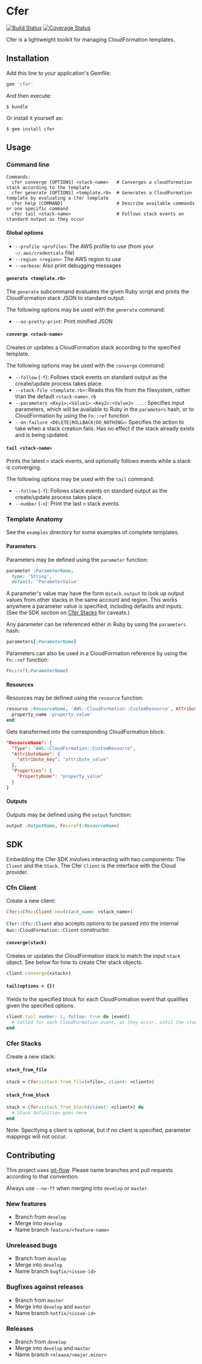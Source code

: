 # Cfer

[![Build Status](https://travis-ci.org/seanedwards/cfer.svg?branch=master)](https://travis-ci.org/seanedwards/cfer)
[![Coverage Status](https://coveralls.io/repos/seanedwards/cfer/badge.svg)](https://coveralls.io/r/seanedwards/cfer)

Cfer is a lightweight toolkit for managing CloudFormation templates.

## Installation

Add this line to your application's Gemfile:

```ruby
gem 'cfer'
```

And then execute:

    $ bundle

Or install it yourself as:

    $ gem install cfer

## Usage

### Command line

    Commands:
      cfer converge [OPTIONS] <stack-name>   # Converges a cloudformation stack according to the template
      cfer generate [OPTIONS] <template.rb>  # Generates a CloudFormation template by evaluating a Cfer template
      cfer help [COMMAND]                    # Describe available commands or one specific command
      cfer tail <stack-name>                 # Follows stack events on standard output as they occur

#### Global options

* `--profile <profile>`: The AWS profile to use (from your `~/.aws/credentials` file)
* `--region <region>`: The AWS region to use
* `--verbose`: Also print debugging messages

#### `generate <template.rb>`

The `generate` subcommand evaluates the given Ruby script and prints the CloudFormation stack JSON to standard output.

The following options may be used with the `generate` command:

* `--no-pretty-print`: Print minified JSON

#### `converge <stack-name>`

Creates or updates a CloudFormation stack according to the specified template.

The following options may be used with the `converge` command:

* `--follow` (`-f`): Follows stack events on standard output as the create/update process takes place. 
* `--stack-file <template.rb>`: Reads this file from the filesystem, rather than the default `<stack-name>.rb`
* `--parameters <Key1>:<Value1> <Key2>:<Value2> ...`: Specifies input parameters, which will be available to Ruby in the `parameters` hash, or to CloudFormation by using the `Fn::ref` function
* `--on-failure <DELETE|ROLLBACK|DO_NOTHING>`: Specifies the action to take when a stack creation fails. Has no effect if the stack already exists and is being updated.

#### `tail <stack-name>`

Prints the latest `n` stack events, and optionally follows events while a stack is converging.

The following options may be used with the `tail` command:

* `--follow` (`-f`): Follows stack events on standard output as the create/update process takes place. 
* `--number` (`-n`): Print the last `n` stack events.

### Template Anatomy

See the `examples` directory for some examples of complete templates.

#### Parameters

Parameters may be defined using the `parameter` function:

```ruby
parameter :ParameterName,
  type: 'String',
  default: 'ParameterValue'
```

A parameter's value may have the form `@stack.output` to look up output values from other stacks in the same account and region. This works anywhere a parameter value is specified, including defaults and inputs. (See the SDK section on [Cfer Stacks](#cfer-stacks) for caveats.)

Any parameter can be referenced either in Ruby by using the `parameters` hash:

```ruby
parameters[:ParameterName]
```

Parameters can also be used in a CloudFormation reference by using the `Fn::ref` function:

```ruby
Fn::ref(:ParameterName)
```

#### Resources

Resources may be defined using the `resource` function:

```ruby
resource :ResourceName, 'AWS::CloudFormation::CustomResource', AttributeName: {:attribute_key => 'attribute_value'} do
  property_name 'property_value'
end
```

Gets transformed into the corresponding CloudFormation block:

```json
"ResourceName": {
  "Type": "AWS::CloudFormation::CustomResource",
  "AttributeName": {
    "attribute_key": "attribute_value"
  },
  "Properties": {
    "PropertyName": "property_value"
  }
}
```

#### Outputs

Outputs may be defined using the `output` function:

```ruby
output :OutputName, Fn::ref(:ResourceName)
```

## SDK

Embedding the Cfer SDK involves interacting with two components: The `Client` and the `Stack`.
The Cfer `Client` is the interface with the Cloud provider.

### Cfn Client

Create a new client:

```ruby
Cfer::Cfn::Client.new(stack_name: <stack_name>)
```

`Cfer::Cfn::Client` also accepts options to be passed into the internal `Aws::CloudFormation::Client` constructor.

#### `converge(stack)`

Creates or updates the CloudFormation stack to match the input `stack` object. See below for how to create Cfer stack objects.

```ruby
client.converge(<stack>)
```

#### `tail(options = {})`

Yields to the specified block for each CloudFormation event that qualifies given the specified options.

```ruby
client.tail number: 1, follow: true do |event|
  # Called for each CloudFormation event, as they occur, until the stack enters a COMPLETE or FAILED state.
end
```

### Cfer Stacks

Create a new stack:

#### `stack_from_file`

```ruby
stack = Cfer::stack_from_file(<file>, client: <client>)
```

#### `stack_from_block`

```ruby
stack = Cfer::stack_from_block(client: <client>) do
  # Stack definition goes here
end
```

Note: Specifying a client is optional, but if no client is specified, parameter mappings will not occur.

## Contributing

This project uses [git-flow](http://nvie.com/posts/a-successful-git-branching-model/). Please name branches and pull requests according to that convention.

Always use `--no-ff` when merging into `develop` or `master`.

### New features

* Branch from `develop`
* Merge into `develop`
* Name branch `feature/<feature-name>`

### Unreleased bugs

* Branch from `develop`
* Merge into `develop`
* Name branch `bugfix/<issue-id>`

### Bugfixes against releases

* Branch from `master`
* Merge into `develop` and `master`
* Name branch `hotfix/<issue-id>`

### Releases

* Branch from `develop`
* Merge into `develop` and `master`
* Name branch `release/<major.minor>`

